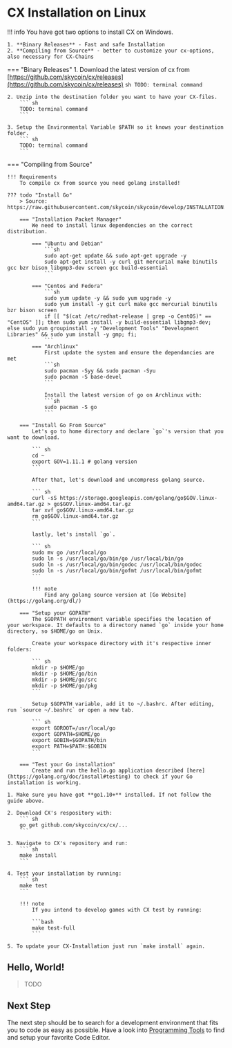 # CX Installation on Linux

!!! info
    You have got two options to install CX on Windows.

    1. **Binary Releases** - Fast and safe Installation
    2. **Compiling from Source** - better to customize your cx-options, also necessary for CX-Chains

=== "Binary Releases"
    1. Download the latest version of cx from [https://github.com/skycoin/cx/releases](https://github.com/skycoin/cx/releases)
        ``` sh
        TODO: terminal command
        ```

    2. Unzip into the destination folder you want to have your CX-files.
        ``` sh
        TODO: terminal command
        ```

    3. Setup the Environmental Variable $PATH so it knows your destination folder.
        ``` sh
        TODO: terminal command
        ```

=== "Compiling from Source"

    !!! Requirements
        To compile cx from source you need golang installed!

    ??? todo "Install Go"
        > Source: https://raw.githubusercontent.com/skycoin/skycoin/develop/INSTALLATION.md

        === "Installation Packet Manager"
            We need to install linux dependencies on the correct distribution.

            === "Ubuntu and Debian"
                ```sh
                sudo apt-get update && sudo apt-get upgrade -y
                sudo apt-get install -y curl git mercurial make binutils gcc bzr bison libgmp3-dev screen gcc build-essential
                ```

            === "Centos and Fedora"
                ```sh
                sudo yum update -y && sudo yum upgrade -y
                sudo yum install -y git curl make gcc mercurial binutils bzr bison screen
                if [[ "$(cat /etc/redhat-release | grep -o CentOS)" == "CentOS" ]]; then sudo yum install -y build-essential libgmp3-dev; else sudo yum groupinstall -y "Development Tools" "Development Libraries" && sudo yum install -y gmp; fi;
                ```
            === "Archlinux"
                First update the system and ensure the dependancies are met
                ```sh
                sudo pacman -Syy && sudo pacman -Syu
                sudo pacman -S base-devel
                ```

                Install the latest version of go on Archlinux with:
                ```sh
                sudo pacman -S go
                ```

        === "Install Go From Source"
            Let's go to home directory and declare `go`'s version that you want to download.

            ``` sh
            cd ~
            export GOV=1.11.1 # golang version
            ```

            After that, let's download and uncompress golang source.

            ``` sh
            curl -sS https://storage.googleapis.com/golang/go$GOV.linux-amd64.tar.gz > go$GOV.linux-amd64.tar.gz
            tar xvf go$GOV.linux-amd64.tar.gz
            rm go$GOV.linux-amd64.tar.gz
            ```

            lastly, let's install `go`.

            ``` sh
            sudo mv go /usr/local/go
            sudo ln -s /usr/local/go/bin/go /usr/local/bin/go
            sudo ln -s /usr/local/go/bin/godoc /usr/local/bin/godoc
            sudo ln -s /usr/local/go/bin/gofmt /usr/local/bin/gofmt
            ```

            !!! note
                Find any golang source version at [Go Website](https://golang.org/dl/)

        === "Setup your GOPATH"
            The $GOPATH environment variable specifies the location of your workspace. It defaults to a directory named `go` inside your home directory, so $HOME/go on Unix.

            Create your workspace directory with it's respective inner folders:

            ``` sh
            mkdir -p $HOME/go
            mkdir -p $HOME/go/bin
            mkdir -p $HOME/go/src
            mkdir -p $HOME/go/pkg
            ```

            Setup $GOPATH variable, add it to ~/.bashrc. After editing, run `source ~/.bashrc` or open a new tab.

            ``` sh
            export GOROOT=/usr/local/go
            export GOPATH=$HOME/go
            export GOBIN=$GOPATH/bin
            export PATH=$PATH:$GOBIN
            ```

        === "Test your Go installation"
            Create and run the hello.go application described [here](https://golang.org/doc/install#testing) to check if your Go installation is working.

    1. Make sure you have got **go1.10+** installed. If not follow the guide above.

    2. Download CX's respository with:
        ``` sh
        go get github.com/skycoin/cx/cx/...
        ```

    3. Navigate to CX's repository and run:
        ``` sh
        make install
        ```

    4. Test your installation by running:
        ``` sh
        make test
        ```

        !!! note
            If you intend to develop games with CX test by running:

            ```bash
            make test-full
            ```

    5. To update your CX-Installation just run `make install` again.

## Hello, World!

> TODO

## Next Step

The next step should be to search for a development environment that fits you to code as easy as possible. Have a look into [Programming Tools](../#programming-tools) to find and setup your favorite Code Editor.
